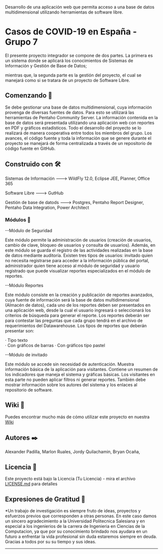 Desarrollo de una aplicación web que permita acceso a una base de datos multidimensional utilizando herramientas de software libre.
# Casos de COVID-19 en España - Grupo 7

El presente proyecto integrador se compone de dos partes. La primera es un sistema donde se aplicará los conocimientos de Sistemas de Información y Gestión de Base de Datos;

mientras que, la segunda parte es la gestión del proyecto, el cual se manejará como si se tratara de un proyecto de Software Libre.

## Comenzando 🚀

Se debe gestionar una base de datos multidimensional, cuya información provenga de diversas fuentes de datos. Para esto se utilizará las herramientas de Pentaho Community Server. La información contenida en la base de datos será presentada utilizando una aplicación web con reportes en PDF y gráficos estadísticos. Todo el desarrollo del proyecto se lo realizará de manera cooperativa entre todos los miembros del grupo. Los avances, el código fuente y toda la información que se genere durante el proyecto se manejará de forma centralizada a través de un repositorio de código fuente en GitHub.

## Construido con 🛠️

Sistemas de Información ---> WildFly 12.0, Eclipse JEE, Planner, Office 365

Software Libre ---> GutHub 

Gestión de base de datods ---> Postgres, Pentaho Report Designer, Pentaho Data Integration, Power Architect

### Módulos 🔧

--Módulo de Seguridad 

Este módulo permite la administración de usuarios (creación de usuarios, cambio de clave, bloqueo de usuarios y consulta de usuarios). Además, en este módulo se guarda el registro de las actividades realizadas en la base de datos mediante auditoría. Existen tres tipos de usuarios: invitado quien no necesita registrarse para acceder a la información pública del portal, administrador quien tiene acceso al módulo de seguridad y usuario registrado que puede visualizar reportes especializados en el módulo de reportes.

--Módulo Reportes 

Este módulo consiste en la creación y publicación de reportes avanzados, cuya fuente de información será la base de datos multidimensional (Almacén de datos), cada uno de los reportes deben ser presentados en una aplicación web, desde la cual el usuario ingresará o seleccionará los criterios de búsqueda para generar el reporte. Los reportes deberán ser para contestar las preguntas que cada grupo tendrá en el archivo de requerimientos del Datawarehouse. Los tipos de reportes que deberán presentar son: 

· Tipo texto  
· Con gráficos de barras 
· Con gráficos tipo pastel 

--Módulo de invitado 

Este módulo se accede sin necesidad de autenticación. Muestra información básica de la aplicación para visitantes. Contiene un resumen de los indicadores que maneja el sistema y gráficas básicas. Los visitantes en esta parte no pueden aplicar filtros ni generar reportes. También debe mostrar información sobre los autores del sistema y los enlaces al repositorio de software.


## Wiki 📖

Puedes encontrar mucho más de cómo utilizar este proyecto en nuestra [Wiki](https://github.com/AlexanderPadilla1/proyecto-git5.wiki.git)


## Autores ✒️
Alexander Padilla, 
Marlon Ruales, 
Jordy Quilachamin, 
Bryan Ocaña, 

## Licencia 📄

Este proyecto está bajo la Licencia (Tu Licencia) - mira el archivo [LICENSE.md](LICENSE.md) para detalles

## Expresiones de Gratitud 🎁

*Un trabajo de investigación es siempre fruto de ideas, proyectos y esfuerzos previos que
corresponden a otras personas. En este caso damos un sincero agradecimiento a la Universidad Politecnica Salesiana y en especial a los ingenierios de la carrera de Ingenieria en Ciencias de la Computacion, ya que por su conocimiento brindado nos ayudara en un futuro a enfrentar la vida profesional sin duda estaremos siempre en
deuda. Gracias a todos por su  su tiempo y sus ideas. 


---

